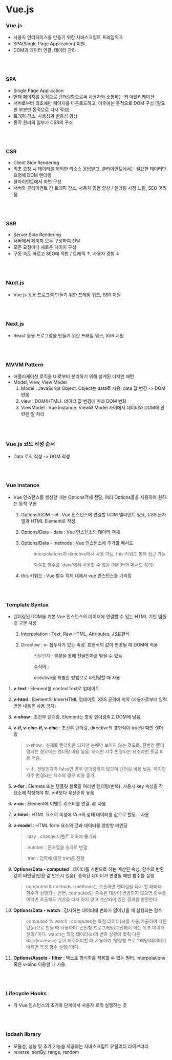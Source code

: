 # Vue.js

### Vue.js

- 사용자 인터페이스를 만들기 위한 자바스크립트 프레임워크
- SPA(Single Page Application) 지원
- DOM과 데이터 연결, 데이터 관리

</br>
</br>

### SPA

- Single Page Application
- 현재 페이지를 동적으로 렌더링함으로써 사용자와 소통하는 웹 애플리케이션
- 서버로부터 최초에만 페이지를 다운로드하고, 이후에는 동적으로 DOM 구성 (필요한 부분만 동적으로 다시 작성)
- 트래픽 감소, 사용성과 반응성 향상
- 동작 원리의 일부가 CSR의 구조

</br>
</br>

### CSR

- Client Side Rendering
- 최초 요청 시 데이터를 제외한 리소스 응답받고, 클라이언트에서는 필요한 데이터만 요청해 DOM 렌더링
- 클라이언트에서 화면 구성
- 서버와 클라이언트 간 트래픽 감소, 사용자 경험 향상 / 렌더링 시점 느림, SEO 어려움

</br>
</br>

### SSR

- Server Side Rendering
- 서버에서 페이지 모두 구성하여 전달
- 모든 요청마다 새로운 페이지 구성
- 구동 속도 빠르고 SEO에 적합 / 트래픽 ↑, 사용자 경험 ↓

</br>
</br>

### Nuxt.js

- Vue.js 응용 프로그램 만들기 위한 프레임 워크, SSR 지원

</br>
</br>

### Next.js

- React 응용 프로그램을 만들기 위한 프래임 워크, SSR 지원

</br>
</br>

### MVVM Pattern

- 애플리케이션 로직을 UI로부터 분리하기 위해 설계된 디자인 패턴
- Model, View, View Model
  1. Model : JavaScript Object. Object는 data로 사용. data 값 변경 -> DOM 반응
  2. view : DOM(HTML). 데이터 값 변경에 따라 DOM 변화
  3. ViewModel : Vue Instance. View와 Model 사이에서 데이터와 DOM에 관련된 일 처리

</br>
</br>

### Vue.js 코드 작성 순서

- Data 로직 작성 -> DOM 작성

</br>
</br>

### Vue instance

- Vue 인스턴스를 생성할 때는 Options객체 전달, 여러 Options들을 사용하여 원하는 동작 구현

  1. Options/DOM - el : Vue 인스턴스에 연결할 DOM 엘리먼트 필요, CSS 문자열과 HTML Element로 작성

  2. Options/Data - data : Vue 인스턴스의 데이터 객체

  3. Options/Data - methods : Vue 인스턴스에 추가할 메서드

     > interpolations과 directive에서 사용 가능, this 키워드 통해 접근 가능
     >
     > 화살표 함수를 'data'에서 사용할 수 없음 (데이터와 메서드 정의)
  4. this 키워드 : Vue 함수 객체 내에서 vue 인스턴스를 가리킴

</br>
</br>

### Template Syntax

- 렌더링된 DOM을 기본 Vue 인스턴스의 데이터에 연결할 수 있는 HTML 기반 템플릿 구문 사용
  1. Interpolation : Text, Raw HTML, Attributes, JS표현식
  
  2. Directive : v- 접두사가 있는 속성. 표현식의 값이 변경될 때 DOM에 적용
     
     > 전달인자 : <a v-bind:href="url"> 콜론을 통해 전달인자를 받을 수 있음
     >
     > 수식어 : <form v-on:submit.prevent="onSubmit"> directive를 특별한 방법으로 바인딩할 때 사용

1. **v-text** : Element를 contextText로 업데이트

2. **v-html** : Element의 innerHTML 업데이트, XSS 공격에 취약 (사용자로부터 입력받은 내용은 사용 금지)

3. **v-show** : 조건부 렌더링, Element는 항상 렌더링되고 DOM에 남음. 

4. **v-if, v-else-if, v-else** : 조건부 렌더링, directive의 표현식이 true일 때만 렌더링

   > v-show : 실제로 렌더링은 되지만 눈에만 보이지 않는 것으로, 한번만 렌더링되는 경우에는 렌더링 비용 높음. 하지만 자주 변경되는 요소라면 토글 비용 적음.
   >
   > v-if : 전달인자가 false인 경우 렌더링되지 않으며 렌더링 비용 낮음. 하지만 자주 변경되는 요소의 경우 비용 증가.

5. **v-for** : Elemets 또는 템플릿 블록을 여러번 렌더링(반복). 사용시 key 속성을 각 요소에 작성해야 함. v-if보다 우선순위 높음

6. **v-on** : Element에 이벤트 리스터를 연결. @ 사용

7. **v-bind** : HTML 요소의 속성에 Vue의 상태 데이터를 값으로 할당. : 사용

8. **v-model** : HTML form 요소의 값과 데이터를 양방향 바인딩

   > .lazy : change 이벤트 이후에 동기화
   >
   > .number : 문자열을 숫자로 변경
   >
   > .trim : 입력에 대한 trim을 진행
   
9. **Options/Data - computed** : 데이터를 기반으로 하는 계산된 속성, 함수의 반환 값이 바인딩(반환 값 반드시 있음), 종속된 데이터가 변경될 때만 함수를 실행

   > computed & methods : methods는 호출하면 렌더링을 다시 할 때마다 함수가 실행되는 반면, computed는 종속된 대상이 변경되지 않으면 함수를 여러번 호출해도 계산을 다시 하지 않고 계산되어 있던 결과를 반환한다.

10. **Options/Data - watch** : 감시하는 데이터에 변화가 일어났을 때 실행되는 함수

    > computed % watch : computed는 특정 데이터(a)를 사용/가공하여 다른 값(a)으로 만들 때 사용하며 '선언형 프로그래밍(계산해야 하는 목표 데이터 정의)'이다. watch는 특정 데이터(a)의 변화 상황에 맞춰 다른 data(increase) 등이 바뀌어야할 때 사용하며 '명령형 프로그래밍(데이터가 바뀌면 특정 함수 실행)'이다.

11. **Options/Assets - filter** : 텍스트 형식화를 적용할 수 있는 필터. interpolations 혹은 v-bind 이용할 때 사용.

</br>
</br>

### Lifecycle Hooks

- 각 Vue 인스턴스의 초기화 단계에서 사용자 로직 실행하는 것

</br>
</br>

### lodash library

- 모듈성, 성능 및 추가 기능을 제공하는 자바스크립트 유틸리티 라이브러리
- reverse, sortBy, range, random



